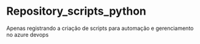 # Repository_scripts_python
Apenas registrando a criação de scripts para automação e gerenciamento no azure devops
